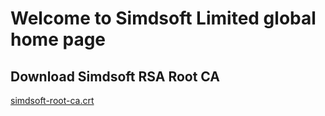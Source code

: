 # Welcome to Simdsoft Limited global home page

## Download Simdsoft RSA Root CA

[simdsoft-root-ca.crt](https://global.simdsoft.com/simdsoft-root-ca.crt)
